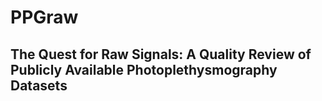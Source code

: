 # PPGraw

## The Quest for Raw Signals: A Quality Review of Publicly Available Photoplethysmography Datasets
